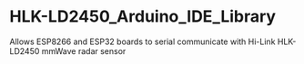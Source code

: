 # HLK-LD2450_Arduino_IDE_Library
 Allows ESP8266 and ESP32 boards to serial communicate with Hi-Link HLK-LD2450 mmWave radar sensor
